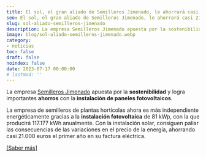 ```yaml
---
title: El sol, el gran aliado de Semilleros Jimenado, le ahorrará casi 21.000 euros en un año
seo: El sol, el gran aliado de Semilleros Jimenado, le ahorrará casi 21.000 euros en un año - Ingeniería Solvent
slug: sol-aliado-semilleros-jimenado
description: La empresa Semilleros Jimenado apuesta por la sostenibilidad y logra importantes ahorros con la instalación de paneles fotovoltaicos. La empresa de semilleros
image: blog/sol-aliado-semilleros-jimenado.webp
category:
- noticias
toc: false
draft: false
noindex: false
date: 2023-07-17 00:00:00
# lastmod: ''
---
```

La empresa [Semilleros Jimenado](https://semillerosjimenado.com/) apuesta por la **sostenibilidad** y logra importantes **ahorros** con la **instalación de paneles fotovoltaicos**. 

La empresa de semilleros de plantas hortícolas ahora es más independiente energéticamente gracias a la **instalación fotovoltaica** de 81 kWp, con la que producirá 117.177 kWh anualmente. Con la instalación solar, consiguen paliar las consecuencias de las variaciones en el precio de la energía, ahorrando casi 21.000 euros el primer año en su factura eléctrica.

[[Saber más]](https://murciaeconomia.com/art/92196/el-sol-el-gran-aliado-de-semilleros-jimenado-le-ahorrara-casi-21000-euros-en-un-ano)
